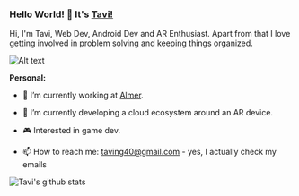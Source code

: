 ### Hello World! 👋 It's [Tavi!](https://sakigo9.github.io/MyPortfolio/)


Hi, I'm Tavi, Web Dev, Android Dev and AR Enthusiast. Apart from that I love getting involved in problem solving and keeping things organized.

![Alt text](https://media3.giphy.com/media/v1.Y2lkPTc5MGI3NjExbjJhbzE3M3Robmo1am95amJzZjNianUzOHc4aHU4Z3FxdTlmNzN4YyZlcD12MV9pbnRlcm5hbF9naWZfYnlfaWQmY3Q9Zw/24hRt4e4FOX6PxVgGy/giphy.gif)

**Personal:**

- 🥽 I’m currently working at [Almer](https://github.com/Almer-Technologies).

- 🌱 I’m currently developing a cloud ecosystem around an AR device.

- 🎮 Interested in game dev.

- 📫 How to reach me: taving40@gmail.com - yes, I actually check my emails


![Tavi's github stats](https://github-readme-stats.vercel.app/api?username=Taving40&show_icons=true&hide_border=true)
